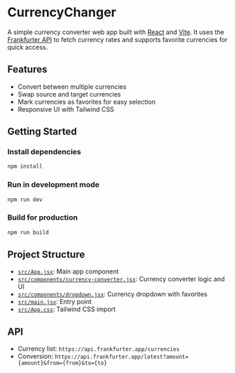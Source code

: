 # CurrencyChanger

A simple currency converter web app built with [React](https://react.dev/) and [Vite](https://vitejs.dev/). It uses the [Frankfurter API](https://www.frankfurter.app/) to fetch currency rates and supports favorite currencies for quick access.

## Features

- Convert between multiple currencies
- Swap source and target currencies
- Mark currencies as favorites for easy selection
- Responsive UI with Tailwind CSS

## Getting Started

### Install dependencies

```sh
npm install
```

### Run in development mode

```sh
npm run dev
```

### Build for production

```sh
npm run build
```

## Project Structure

- [`src/App.jsx`](src/App.jsx): Main app component
- [`src/components/currency-converter.jsx`](src/components/currency-converter.jsx): Currency converter logic and UI
- [`src/components/dropdown.jsx`](src/components/dropdown.jsx): Currency dropdown with favorites
- [`src/main.jsx`](src/main.jsx): Entry point
- [`src/App.css`](src/App.css): Tailwind CSS import

## API

- Currency list: `https://api.frankfurter.app/currencies`
- Conversion: `https://api.frankfurter.app/latest?amount={amount}&from={from}&to={to}`

##